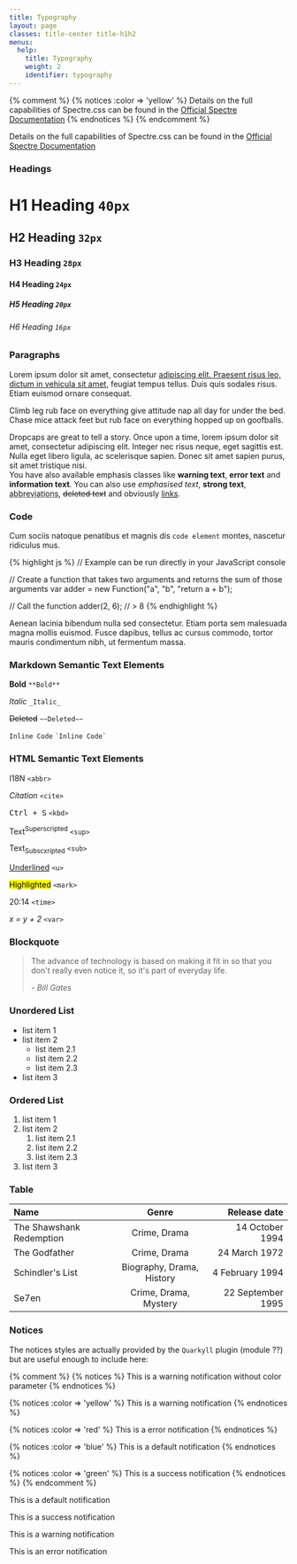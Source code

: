 ```yaml
---
title: Typography
layout: page
classes: title-center title-h1h2
menus:
  help:
    title: Typography
    weight: 2
    identifier: typography
---
```


{% comment %}
{% notices :color => 'yellow' %}
Details on the full capabilities of Spectre.css can be found in the [Official Spectre Documentation](https://picturepan2.github.io/spectre/elements.html)
{% endnotices %}
{% endcomment %}

<div class="notices">
<p>Details on the full capabilities of Spectre.css can be found in the <a rel="noreferrer" href="https://picturepan2.github.io/spectre/elements.html">Official Spectre Documentation</a></p>
</div>

### Headings

# H1 Heading `40px`

## H2 Heading `32px`

### H3 Heading `28px`

#### H4 Heading `24px`

##### H5 Heading `20px`

###### H6 Heading `16px`

### Paragraphs

Lorem ipsum dolor sit amet, consectetur [adipiscing elit. Praesent risus leo, dictum in vehicula sit amet](#), feugiat tempus tellus. Duis quis sodales risus. Etiam euismod ornare consequat.

Climb leg rub face on everything give attitude nap all day for under the bed. Chase mice attack feet but rub face on everything hopped up on goofballs.

<span class="dropcap">D</span>ropcaps are great to tell a story. Once upon a time, lorem ipsum dolor sit amet, consectetur adipiscing elit. Integer nec risus neque, eget sagittis est. Nulla eget libero ligula, ac scelerisque sapien. Donec sit amet sapien purus, sit amet tristique nisi.<br>
You have also available emphasis classes like <span class="text-warning">**warning text**</span>, <span class="text-error">**error text**</span> and <span class="text-info">**information text**</span>. You can also use <em>emphasised text</em>, <strong>strong text</strong>, <abbr title="This is an abbr">abbreviations</abbr>, <del>deleted text</del> and obviously <a href="#">links</a>.

### Code

Cum sociis natoque penatibus et magnis dis `code element` montes, nascetur ridiculus mus.

<div class="hl-code">
{% highlight js %}
// Example can be run directly in your JavaScript console

// Create a function that takes two arguments and returns the sum of those arguments
var adder = new Function("a", "b", "return a + b");

// Call the function
adder(2, 6);
// > 8
{% endhighlight %}
</div>

Aenean lacinia bibendum nulla sed consectetur. Etiam porta sem malesuada magna mollis euismod. Fusce dapibus, tellus ac cursus commodo, tortor mauris condimentum nibh, ut fermentum massa.

### Markdown Semantic Text Elements

**Bold** `**Bold**`

_Italic_ `_Italic_`

~~Deleted~~ `~~Deleted~~`

`Inline Code` `` `Inline Code` ``

### HTML Semantic Text Elements

<abbr>I18N</abbr> `<abbr>`

<cite>Citation</cite> `<cite>`

<kbd>Ctrl + S</kbd> `<kbd>`

Text<sup>Superscripted</sup> `<sup>`

Text<sub>Subscxripted</sub> `<sub>`

<u>Underlined</u> `<u>`

<mark>Highlighted</mark> `<mark>`

<time>20:14</time> `<time>`

<var>x = y + 2</var> `<var>`

### Blockquote

> The advance of technology is based on making it fit in so that you don't really even notice it,
> so it's part of everyday life.
>
> <cite>- Bill Gates</cite>

### Unordered List

* list item 1
* list item 2
  * list item 2.1
  * list item 2.2
  * list item 2.3
* list item 3

### Ordered List

1. list item 1
1. list item 2
    1. list item 2.1
    1. list item 2.2
    1. list item 2.3
1. list item 3

### Table

| Name                        | Genre                         | Release date         |
| :-------------------------- | :---------------------------: | -------------------: |
| The Shawshank Redemption    | Crime, Drama                  | 14 October 1994      |
| The Godfather               | Crime, Drama                  | 24 March 1972        |
| Schindler's List            | Biography, Drama, History     | 4 February 1994      |
| Se7en                       | Crime, Drama, Mystery         | 22 September 1995    |

### Notices

The notices styles are actually provided by the `Quarkyll` plugin (module ??) but are useful enough to include here:

{% comment %}
{% notices %}
This is a warning notification without color parameter
{% endnotices %}

{% notices :color => 'yellow' %}
This is a warning notification
{% endnotices %}

{% notices :color => 'red' %}
This is a error notification
{% endnotices %}

{% notices :color => 'blue' %}
This is a default notification
{% endnotices %}

{% notices :color => 'green' %}
This is a success notification
{% endnotices %}
{% endcomment %}

<div class="notices">
<p>This is a default notification</p>
</div>

<div class="notices success">
<p>This is a success notification</p>
</div>

<div class="notices warning">
<p>This is a warning notification</p>
</div>

<div class="notices error">
<p>This is an error notification</p>
</div>
